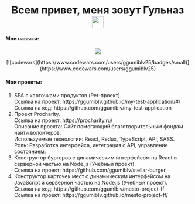<h1 align="center">Всем привет, меня зовут Гульназ</h> 
<img src="https://github.com/blackcater/blackcater/raw/main/images/Hi.gif" height="32"/></h1>



<h4>Мои навыки:</h4>
<p align="center">
  <a href="https://skillicons.dev">
    <img src="https://skillicons.dev/icons?i=github,js,html,css,typescript,react,redux,postman" />
  </a>
</p>

<p align="center">
   [![codewars](https://www.codewars.com/users/ggumiblv25/badges/small)](https://www.codewars.com/users/ggumiblv25) 
</p>

<h4>Мои проекты:</h4>
<ol>
<li>SPA с карточками продуктов (Pet-проект) </br>
Ссылка на проект: https://ggumiblv.github.io/my-test-application/#/ </br>
Ссылка на код: https://github.com/ggumiblv/my-test-application
</li>

<li>Проект Procharity. </br>
Ссылка на проект: https://procharity.ru/</br>
Описание проекта: Сайт помогающий благотворительным фондам найти волонтеров. </br>
Используемые технологии: React, Redux, TypeScript, API, SASS.</br>
Роль: Разработка интерфейса, интеграция с API, управление состоянием.
</li>

<li>Конструктор бургеров с динамическим интерфейсом на React и серверной частью на Node.js (Учебный проект) </br>
Ссылка на проект: https://github.com/ggumiblv/stellar-burger </li>

<li>Конструктор карточек мест с динамическим интерфейсом на JavaScript и серверной частью на Node.js (Учебный проект).</br>
Ссылка на код: https://github.com/ggumiblv/mesto-project-ff </br>
Ссылка на проект: https://ggumiblv.github.io/mesto-project-ff/
</li>
</ol>



